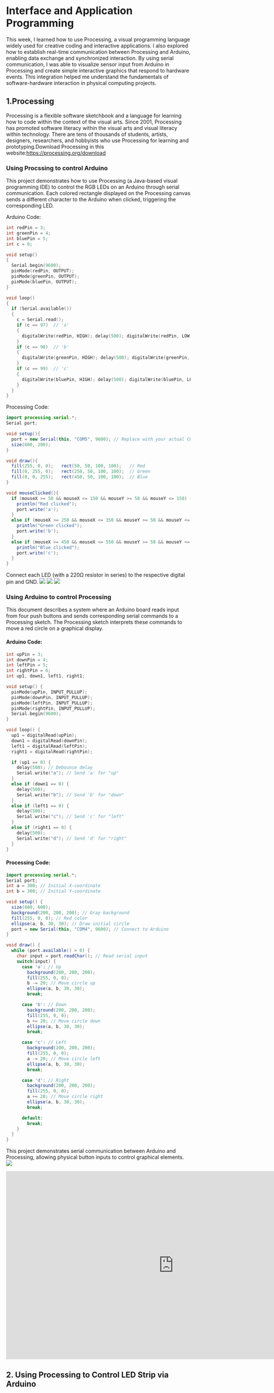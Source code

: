 # Interface and Application Programming
This week, I learned how to use Processing, a visual programming language widely used for creative coding and interactive applications. I also explored how to establish real-time communication between Processing and Arduino, enabling data exchange and synchronized interaction. By using serial communication, I was able to visualize sensor input from Arduino in Processing and create simple interactive graphics that respond to hardware events. This integration helped me understand the fundamentals of software-hardware interaction in physical computing projects.

## 1.Processing

Processing is a flexible software sketchbook and a language for learning how to code within the context of the visual arts. Since 2001, Processing has promoted software literacy within the visual arts and visual literacy within technology. There are tens of thousands of students, artists, designers, researchers, and hobbyists who use Processing for learning and prototyping.Download Processing in this website:https://processing.org/download

### Using Procssing to control Arduino
This project demonstrates how to use Processing (a Java-based visual programming IDE) to control the RGB LEDs on an Arduino through serial communication. Each colored rectangle displayed on the Processing canvas sends a different character to the Arduino when clicked, triggering the corresponding LED.

Arduino Code:
```c
int redPin = 3;
int greenPin = 4;
int bluePin = 5;
int c = 0;

void setup()
{
  Serial.begin(9600);  
  pinMode(redPin, OUTPUT);
  pinMode(greenPin, OUTPUT);
  pinMode(bluePin, OUTPUT);
}

void loop()
{
  if (Serial.available())
  {
    c = Serial.read();
    if (c == 97)  // 'a'
    {
      digitalWrite(redPin, HIGH); delay(500); digitalWrite(redPin, LOW);
    }
    if (c == 98)  // 'b'
    {
      digitalWrite(greenPin, HIGH); delay(500); digitalWrite(greenPin, LOW);
    }
    if (c == 99)  // 'c'
    {
      digitalWrite(bluePin, HIGH); delay(500); digitalWrite(bluePin, LOW);
    }
  }
}
```
Processing Code:
```java
import processing.serial.*;
Serial port;

void setup(){
  port = new Serial(this, "COM5", 9600); // Replace with your actual COM port
  size(600, 200);
}

void draw(){
  fill(255, 0, 0);   rect(50, 50, 100, 100);   // Red
  fill(0, 255, 0);   rect(250, 50, 100, 100);  // Green
  fill(0, 0, 255);   rect(450, 50, 100, 100);  // Blue
}

void mouseClicked(){
  if (mouseX >= 50 && mouseX <= 150 && mouseY >= 50 && mouseY <= 150) {
    println("Red clicked");
    port.write('a');
  }
  else if (mouseX >= 250 && mouseX <= 350 && mouseY >= 50 && mouseY <= 150) {
    println("Green clicked");
    port.write('b');
  }
  else if (mouseX >= 450 && mouseX <= 550 && mouseY >= 50 && mouseY <= 150) {
    println("Blue clicked");
    port.write('c');
  }
}
```
Connect each LED (with a 220Ω resistor in series) to the respective digital pin and GND.
![](https://unncfab.oss-cn-hangzhou.aliyuncs.com/img/zhao/d5881b282e27ba12fd1dedeb8290c2c.jpg)
![](https://unncfab.oss-cn-hangzhou.aliyuncs.com/img/zhao/6777bb3d64bb7938502c28058a175c8.jpg)
![](https://unncfab.oss-cn-hangzhou.aliyuncs.com/img/zhao/7bf8d9d57356519b6610bea4a6d2e22.jpg)

### Using Arduino to control Processing
This document describes a system where an Arduino board reads input from four push buttons and sends corresponding serial commands to a Processing sketch. The Processing sketch interprets these commands to move a red circle on a graphical display.

#### Arduino Code:
```c
int upPin = 3;
int downPin = 4;
int leftPin = 5;
int rightPin = 6; 
int up1, down1, left1, right1;

void setup() {
  pinMode(upPin, INPUT_PULLUP);
  pinMode(downPin, INPUT_PULLUP);
  pinMode(leftPin, INPUT_PULLUP);
  pinMode(rightPin, INPUT_PULLUP);
  Serial.begin(9600);  
}

void loop() {
  up1 = digitalRead(upPin);
  down1 = digitalRead(downPin);
  left1 = digitalRead(leftPin);
  right1 = digitalRead(rightPin);  

  if (up1 == 0) {
    delay(500); // Debounce delay
    Serial.write("a"); // Send 'a' for "up"
  }
  else if (down1 == 0) {
    delay(500);
    Serial.write("b"); // Send 'b' for "down"
  }
  else if (left1 == 0) {
    delay(500);
    Serial.write("c"); // Send 'c' for "left"
  }
  else if (right1 == 0) {
    delay(500);
    Serial.write("d"); // Send 'd' for "right"
  }
}
```

#### Processing Code:
```java
import processing.serial.*;
Serial port;
int a = 300; // Initial X-coordinate
int b = 300; // Initial Y-coordinate  

void setup() {
  size(600, 600);
  background(200, 200, 200); // Gray background
  fill(255, 0, 0); // Red color
  ellipse(a, b, 30, 30); // Draw initial circle
  port = new Serial(this, "COM4", 9600); // Connect to Arduino
}

void draw() {
  while (port.available() > 0) {
    char input = port.readChar(); // Read serial input
    switch(input) {
      case 'a': // Up
        background(200, 200, 200);
        fill(255, 0, 0); 
        b -= 20; // Move circle up
        ellipse(a, b, 30, 30); 
        break;

      case 'b': // Down
        background(200, 200, 200);
        fill(255, 0, 0); 
        b += 20; // Move circle down
        ellipse(a, b, 30, 30);
        break;  

      case 'c': // Left
        background(200, 200, 200);
        fill(255, 0, 0); 
        a -= 20; // Move circle left
        ellipse(a, b, 30, 30); 
        break;

      case 'd': // Right
        background(200, 200, 200);
        fill(255, 0, 0); 
        a += 20; // Move circle right
        ellipse(a, b, 30, 30); 
        break;

      default:
        break;
    }
  }
}
```
This project demonstrates ​​serial communication between Arduino and Processing​​, allowing physical button inputs to control graphical elements. 
![](https://unncfab.oss-cn-hangzhou.aliyuncs.com/img/zhao/33a1403c5bb4b54499150fd22311de4.jpg)
<iframe width="914" height="514" src="https://www.youtube.com/embed/tOXrMlTolt4" title="arduino+processing button" frameborder="0" allow="accelerometer; autoplay; clipboard-write; encrypted-media; gyroscope; picture-in-picture; web-share" referrerpolicy="strict-origin-when-cross-origin" allowfullscreen></iframe>

## 2.  Using Processing to Control LED Strip via Arduino​



